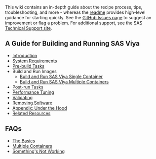 This wiki contains an in-depth guide about the recipe process, tips, troubleshooting, and more - whereas the [readme](https://github.com/sassoftware/sas-container-recipes/blob/master/README.md) provides high-level guidance for starting quickly. See the [GitHub Issues page](https://github.com/sassoftware/sas-container-recipes/issues) to suggest an improvement or flag a problem. For additional support, see the [SAS Technical Support site](https://support.sas.com/en/technical-support.html).

## A Guide for Building and Running SAS Viya

- [Introduction](Introduction)
- [System Requirements](System-Requirements)
- [Pre-build Tasks](Pre-build-Tasks)
- Build and Run Images
  - [Build and Run SAS Viya Single Container](Build-and-Run-SAS-Viya-Single-Container)
  - [Build and Run SAS Viya Multiple Containers](Build-and-Run-SAS-Viya-Multiple-Containers)
- [Post-run Tasks](Post-run-Tasks)
- [Performance Tuning](Performance-Tuning)
- [Validating](validating)
- [Removing Software](Removing-Software)
- [Appendix: Under the Hood](Appendix-Under-the-Hood)
- [Related Resources](Related-Resources)

## FAQs

 - [The Basics](The-Basics)
 - [Multiple Containers](Multiple-Containers)
 - [Something's Not Working](Something's-Not-Working)

